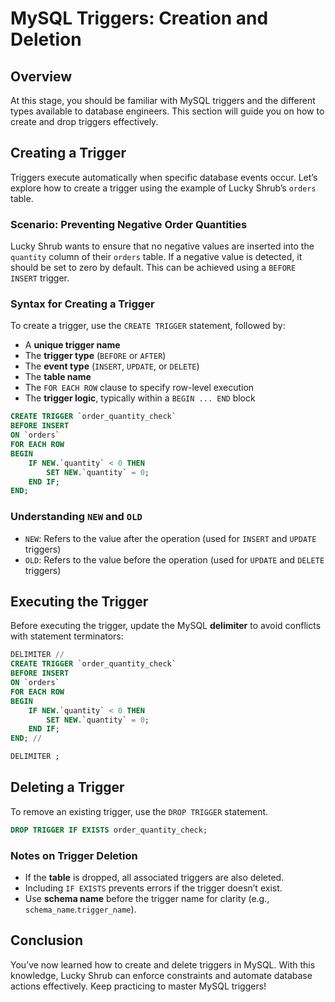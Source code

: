 # MySQL Triggers: Creation and Deletion

## Overview
At this stage, you should be familiar with MySQL triggers and the different types available to database engineers. This section will guide you on how to create and drop triggers effectively.

## **Creating a Trigger**

Triggers execute automatically when specific database events occur. Let’s explore how to create a trigger using the example of Lucky Shrub’s `orders` table.

### **Scenario: Preventing Negative Order Quantities**

Lucky Shrub wants to ensure that no negative values are inserted into the `quantity` column of their `orders` table. If a negative value is detected, it should be set to zero by default. This can be achieved using a `BEFORE INSERT` trigger.

### **Syntax for Creating a Trigger**

To create a trigger, use the `CREATE TRIGGER` statement, followed by:

  + A **unique trigger name**
  + The **trigger type** (`BEFORE` or `AFTER`)
  + The **event type** (`INSERT`, `UPDATE`, or `DELETE`)
  + The **table name**
  + The `FOR EACH ROW` clause to specify row-level execution
  + The **trigger logic**, typically within a `BEGIN ... END` block

```sql
CREATE TRIGGER `order_quantity_check`
BEFORE INSERT
ON `orders`
FOR EACH ROW
BEGIN
    IF NEW.`quantity` < 0 THEN
        SET NEW.`quantity` = 0;
    END IF;
END;
```

### **Understanding `NEW` and `OLD`**

  + `NEW`: Refers to the value after the operation (used for `INSERT` and `UPDATE` triggers)
  + `OLD`: Refers to the value before the operation (used for `UPDATE` and `DELETE` triggers)

## **Executing the Trigger**

Before executing the trigger, update the MySQL **delimiter** to avoid conflicts with statement terminators:

```sql
DELIMITER //
CREATE TRIGGER `order_quantity_check`
BEFORE INSERT
ON `orders`
FOR EACH ROW
BEGIN
    IF NEW.`quantity` < 0 THEN
        SET NEW.`quantity` = 0;
    END IF;
END; //

DELIMITER ;
```

## **Deleting a Trigger**

To remove an existing trigger, use the `DROP TRIGGER` statement. 

```sql
DROP TRIGGER IF EXISTS order_quantity_check;
```

### **Notes on Trigger Deletion**

  + If the **table** is dropped, all associated triggers are also deleted.
  + Including `IF EXISTS` prevents errors if the trigger doesn’t exist.
  + Use **schema name** before the trigger name for clarity (e.g., `schema_name`.`trigger_name`).

## **Conclusion**

You’ve now learned how to create and delete triggers in MySQL. With this knowledge, Lucky Shrub can enforce constraints and automate database actions effectively. Keep practicing to master MySQL triggers!
